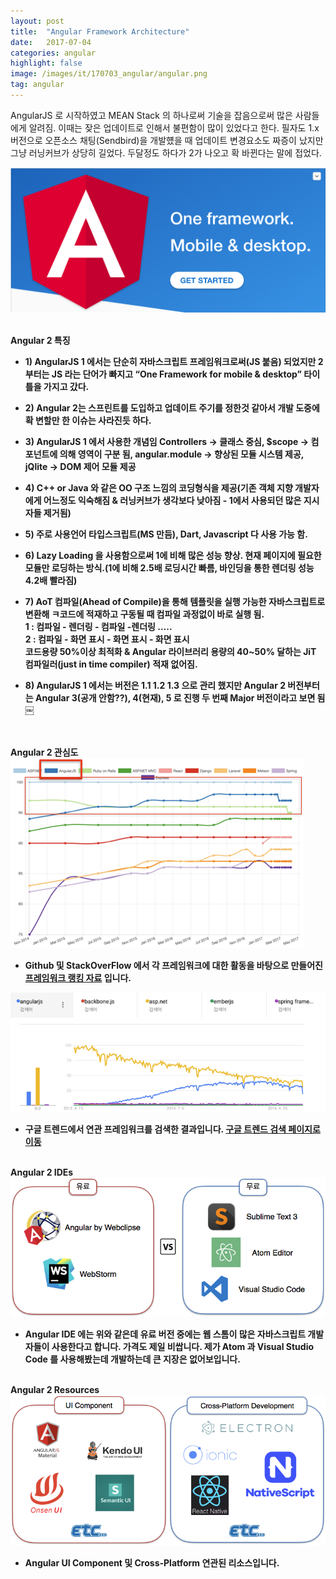 ```yaml
---
layout: post
title:  "Angular Framework Architecture"
date:   2017-07-04
categories: angular
highlight: false
image: /images/it/170703_angular/angular.png
tag: angular
---
```


 AngularJS 로 시작하였고 MEAN Stack 의 하나로써 기술을 잡음으로써 많은 사람들에게 알려짐. 이때는 잦은 업데이트로 인해서 불편함이 많이 있었다고 한다. 필자도 1.x 버전으로 오픈소스 채팅(Sendbird)을 개발헀을 때 업데이트 변경요소도 짜증이 났지만 그냥 러닝커브가 상당히 길었다. 두달정도 하다가 2가 나오고 확 바뀐다는 말에 접었다.

 ![Dev Image](/images/it/170703_angular/angular.png)

 <br><b>Angular 2 특징<b>
  - <b>1)</b> AngularJS 1 에서는 단순히 자바스크립트 프레임워크로써(JS 붙음) 되었지만 2부터는 JS 라는 단어가 빠지고 “One Framework for mobile & desktop” 타이틀을 가지고 갔다.

  - <b>2)</b> Angular 2는 스프린트를 도입하고 업데이트 주기를 정한것 같아서 개발 도중에 확 변할만 한 이슈는 사라진듯 하다.

  - <b>3)</b> AngularJS 1 에서 사용한 개념임 Controllers -> 클래스 중심, $scope -> 컴포넌트에 의해 영역이 구분 됨, angular.module -> 향상된 모듈 시스템 제공, jQlite -> DOM 제어 모듈 제공

  - <b>4)</b> C++ or Java 와 같은 OO 구조 느낌의 코딩형식을 제공(기존 객체 지향 개발자에게 어느정도 익숙해짐 & 러닝커브가 생각보다 낮아짐 - 1에서 사용되던 많은 지시자들 제거됨)

  - <b>5)</b> 주로 사용언어 타입스크립트(MS 만듬), Dart, Javascript 다 사용 가능 함.

  - <b>6)</b> Lazy Loading 을 사용함으로써 1에 비해 많은 성능 향상. 현재 페이지에 필요한 모듈만 로딩하는 방식.(1에 비해 2.5배 로딩시간 빠름, 바인딩을 통한 렌더링 성능 4.2배 빨라짐)

  - <b>7)</b> AoT 컴파일(Ahead of Compile)을 통해 템플릿을 실행 가능한 자바스크립트로 변환해 ㅋ코드에 적재하고 구동될 때 컴파일 과정없이 바로 실행 됨.<br>1 : 컴파일 - 렌더링 - 컴파일 -렌더링 ….. <br> 2 : 컴파일 - 화면 표시 - 화면 표시 - 화면 표시<br>코드용량 50%이상 최적화 & Angular 라이브러리 용량의 40~50% 달하는 JiT 컴파일러(just in time compiler) 적재 없어짐.

  - <b>8)</b> AngularJS 1 에서는 버전은 1.1 1.2 1.3 으로 관리 했지만 Angular 2 버전부터는 Angular 3(공개 안함??), 4(현재), 5 로 진행 두 번째 Major 버전이라고 보면 됨
￼

<br><br><b>Angular 2 관심도<b>
 ![Dev Image](/images/it/170703_angular/angular_interest1.png)

- Github 및 StackOverFlow 에서 각 프레임워크에 대한 활동을 바탕으로 만들어진 <a href="https://hotframeworks.com" target="_blank">프레임워크 랭킹 자료</a>
입니다.

 ![Dev Image](/images/it/170703_angular/angular_interest2.png)

- 구글 트렌드에서 연관 프레임워크를 검색한 결과입니다. <a href="https://trends.google.com/trends/explore?q=angularjs,backbone.js,asp.net,emberjs,spring%20framework/?target=_blank" target="_blank">구글 트렌드 검색 페이지로 이동</a>

<br><b>Angular 2 IDEs<b>
 ![Dev Image](/images/it/170703_angular/angular_tool.png)

- Angular IDE 에는 위와 같은데 유료 버전 중에는 웹 스톰이 많은 자바스크립트 개발자들이 사용한다고 합니다. 가격도 제일 비쌉니다. 제가 Atom 과 Visual Studio Code 를 사용해봤는데 개발하는데 큰 지장은 없어보입니다.

<br><b>Angular 2 Resources<b>
 ![Dev Image](/images/it/170703_angular/angular_resource.png)

- Angular UI Component 및 Cross-Platform 연관된 리소스입니다.
